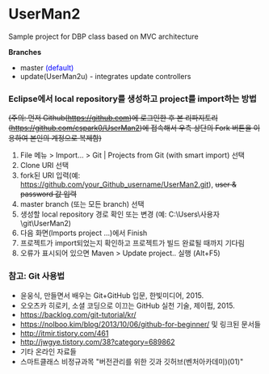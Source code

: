 # UserMan2
Sample project for DBP class
based on MVC architecture 

__Branches__
 
- master <span style="color:blue">(default)</span>
- update(UserMan2u) - integrates update controllers
  
### Eclipse에서 local repository를 생성하고 project를 import하는 방법 
~~(주의: 먼저 Github(<https://github.com>)에 로그인한 후 본 리파지토리(<https://github.com/cspark0/UserMan2>)에 접속해서 우측 상단의 Fork 버튼을 이용하여 본인의 계정으로 복제함)~~

1. File 메뉴 > Import... > Git | Projects from Git (with smart import) 선택
2. Clone URI 선택
3. fork된  URI 입력(예: https://github.com/your_Github_username/UserMan2.git), ~~user & password 값 입력~~
4. master branch (또는 모든 branch) 선택
5. 생성할 local repository 경로 확인 또는 변경 (예: C:\Users\사용자\git\UserMan2) 
6. 다음 화면(Imports project ...)에서 Finish
7. 프로젝트가 import되었는지 확인하고 프로젝트가 빌드 완료될 때까지 기다림
8. 오류가 표시되어 있으면 Maven > Update project.. 실행 (Alt+F5)


### 참고: Git 사용법 

- 윤웅식, 만들면서 배우는 Git+GitHub 입문, 한빛미디어, 2015.  
- 오오츠카 히로키, 소셜 코딩으로 이끄는 GitHub 실천 기술, 제이펍, 2015.  
- <https://backlog.com/git-tutorial/kr/>  
- <https://nolboo.kim/blog/2013/10/06/github-for-beginner/> 및 링크된 문서들  
- <http://itmir.tistory.com/461>  
- <http://jwgye.tistory.com/38?category=689862>  
- 기타 온라인 자료들
- 스마트클래스 비정규과목 "버전관리를 위한 깃과 깃허브(벤처아카데미)(01)"
